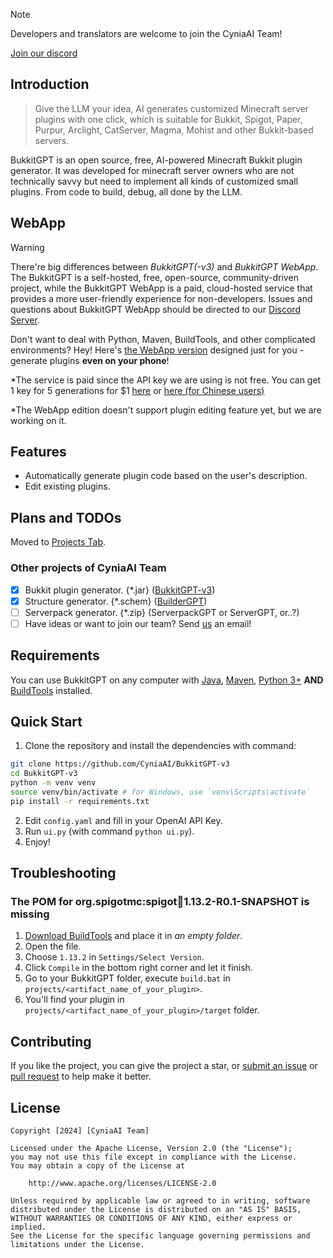<!--
<div align="center">
<img src="https://github.com/CyniaAI/CubeAgents/blob/master/banner.jpeg?raw=true"/>
<img src="https://img.shields.io/badge/Cube-Agents-blue">
<a href="https://github.com/CyniaAI/BuilderGPT/pulls"><img src="https://img.shields.io/badge/PRs-welcome-20BF20"></a>
<img src="https://img.shields.io/badge/License-Apache-red">
<a href="https://discord.gg/kTZtXw8s7r"><img src="https://img.shields.io/discord/1212765516532289587
"></a>
<p>English | <a href="https://github.com/CyniaAI/CubeAgents/blob/master/README-zh_cn.md">简体中文</a></p>
<br>
<a href="https://discord.gg/kTZtXw8s7r">Join our discord</a>
<br/>
</div>
-->

> [!NOTE]
> Developers and translators are welcome to join the CyniaAI Team!

[Join our discord](https://discord.gg/kTZtXw8s7r)

## Introduction
> Give the LLM your idea, AI generates customized Minecraft server plugins with one click, which is suitable for Bukkit, Spigot, Paper, Purpur, Arclight, CatServer, Magma, Mohist and other Bukkit-based servers.

BukkitGPT is an open source, free, AI-powered Minecraft Bukkit plugin generator. It was developed for minecraft server owners who are not technically savvy but need to implement all kinds of customized small plugins. From code to build, debug, all done by the LLM.

## WebApp

> [!WARNING]
> There're big differences between *BukkitGPT(-v3)* and *BukkitGPT WebApp*. The BukkitGPT is a self-hosted, free, open-source, community-driven project, while the BukkitGPT WebApp is a paid, cloud-hosted service that provides a more user-friendly experience for non-developers.
> Issues and questions about BukkitGPT WebApp should be directed to our [Discord Server](https://discord.gg/kTZtXw8s7r).

Don't want to deal with Python, Maven, BuildTools, and other complicated environments?
Hey! Here's [the WebApp version](https://webapp.CyniaAI.org) designed just for you - generate plugins **even on your phone**!

*The service is paid since the API key we are using is not free. You can get 1 key for 5 generations for $1 [here](https://ko-fi.com/s/cd5d4fcaba) or [here (for Chinese users)](https://afdian.com/item/b839835461e311efbd1252540025c377)

*The WebApp edition doesn't support plugin editing feature yet, but we are working on it.
</details>

## Features

- Automatically generate plugin code based on the user's description.
- Edit existing plugins.

## Plans and TODOs

Moved to [Projects Tab](https://github.com/orgs/CyniaAI/projects/4).

### Other projects of CyniaAI Team
- [x] Bukkit plugin generator. {*.jar} ([BukkitGPT-v3](https://github.com/CyniaAI/BukkitGPT-v3))
- [x] Structure generator. {*.schem} ([BuilderGPT](https://github.com/CyniaAI/BuilderGPT))
- [ ] Serverpack generator. {*.zip} (ServerpackGPT or ServerGPT, or..?)
- [ ] Have ideas or want to join our team? Send [us](mailto:admin@baimoqilin.top) an email!

## Requirements
You can use BukkitGPT on any computer with [Java](https://www.azul.com/downloads/), [Maven](https://maven.apache.org/), [Python 3+](https://www.python.org/) **AND** [BuildTools](https://github.com/CyniaAI/BukkitGPT-v3#the-pom-for-orgspigotmcspigotjar1132-r01-snapshot-is-missing) installed. 

## Quick Start

1. Clone the repository and install the dependencies with command:
```bash
git clone https://github.com/CyniaAI/BukkitGPT-v3
cd BukkitGPT-v3
python -m venv venv
source venv/bin/activate # for Windows, use `venv\Scripts\activate`
pip install -r requirements.txt
```
2. Edit `config.yaml` and fill in your OpenAI API Key.
3. Run `ui.py` (with command `python ui.py`).
4. Enjoy!

## Troubleshooting

### The POM for org.spigotmc:spigot:jar:1.13.2-R0.1-SNAPSHOT is missing
1. [Download BuildTools](https://hub.spigotmc.org/jenkins/job/BuildTools/lastSuccessfulBuild/artifact/target/BuildTools.jar) and place it in *an empty folder*.
2. Open the file.
3. Choose `1.13.2` in `Settings/Select Version`.
4. Click `Compile` in the bottom right corner and let it finish.
5. Go to your BukkitGPT folder, execute `build.bat` in `projects/<artifact_name_of_your_plugin>`.
6. You'll find your plugin in `projects/<artifact_name_of_your_plugin>/target` folder.

## Contributing
If you like the project, you can give the project a star, or [submit an issue](https://github.com/CyniaAI/BukkitGPT-v3/issues) or [pull request](https://github.com/CyniaAI/BukkitGPT-v3/pulls) to help make it better.

## License
```
Copyright [2024] [CyniaAI Team]

Licensed under the Apache License, Version 2.0 (the "License");
you may not use this file except in compliance with the License.
You may obtain a copy of the License at

    http://www.apache.org/licenses/LICENSE-2.0

Unless required by applicable law or agreed to in writing, software
distributed under the License is distributed on an "AS IS" BASIS,
WITHOUT WARRANTIES OR CONDITIONS OF ANY KIND, either express or implied.
See the License for the specific language governing permissions and
limitations under the License.
```
